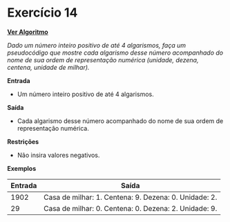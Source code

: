 # Exercício 14

[**Ver Algoritmo**](Algoritmo14.md)

*Dado um número inteiro positivo de até 4 algarismos, faça um pseudocódigo que mostre cada algarismo desse número acompanhado do nome de sua ordem de representação numérica (unidade, dezena, centena, unidade de milhar).*

**Entrada**
- Um número inteiro positivo de até 4 algarismos.

**Saída**
- Cada algarismo desse número acompanhado do nome de sua ordem de representação numérica.

**Restrições**
- Não insira valores negativos.

**Exemplos**

| Entrada       | Saída                                           |
|---------------|-------------------------------------------------|
| 1902          | Casa de milhar: 1. Centena: 9. Dezena: 0. Unidade: 2. |
| 29            | Casa de milhar: 0. Centena: 0. Dezena: 2. Unidade: 9.|
